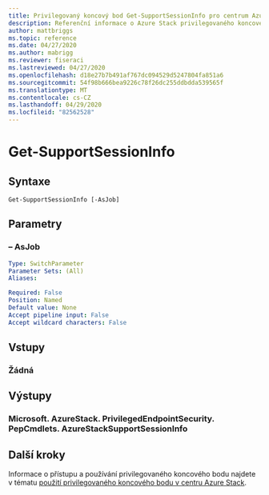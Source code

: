 ```yaml
---
title: Privilegovaný koncový bod Get-SupportSessionInfo pro centrum Azure Stack
description: Referenční informace o Azure Stack privilegovaného koncového bodu prostředí PowerShell – Get-SupportSessionInfo
author: mattbriggs
ms.topic: reference
ms.date: 04/27/2020
ms.author: mabrigg
ms.reviewer: fiseraci
ms.lastreviewed: 04/27/2020
ms.openlocfilehash: d18e27b7b491af767dc094529d5247804fa851a6
ms.sourcegitcommit: 54f98b666bea9226c78f26dc255ddbdda539565f
ms.translationtype: MT
ms.contentlocale: cs-CZ
ms.lasthandoff: 04/29/2020
ms.locfileid: "82562528"
---
```

# <a name="get-supportsessioninfo"></a>Get-SupportSessionInfo

## <a name="syntax"></a>Syntaxe

```
Get-SupportSessionInfo [-AsJob]
```

## <a name="parameters"></a>Parametry

### <a name="-asjob"></a>– AsJob


```yaml
Type: SwitchParameter
Parameter Sets: (All)
Aliases:

Required: False
Position: Named
Default value: None
Accept pipeline input: False
Accept wildcard characters: False
```

## <a name="inputs"></a>Vstupy

### <a name="none"></a>Žádná

## <a name="outputs"></a>Výstupy

### <a name="microsoftazurestackprivilegedendpointsecuritypepcmdletsazurestacksupportsessioninfo"></a>Microsoft. AzureStack. PrivilegedEndpointSecurity. PepCmdlets. AzureStackSupportSessionInfo


## <a name="next-steps"></a>Další kroky

Informace o přístupu a používání privilegovaného koncového bodu najdete v tématu [použití privilegovaného koncového bodu v centru Azure Stack](https://docs.microsoft.com/azure-stack/operator/azure-stack-privileged-endpoint).